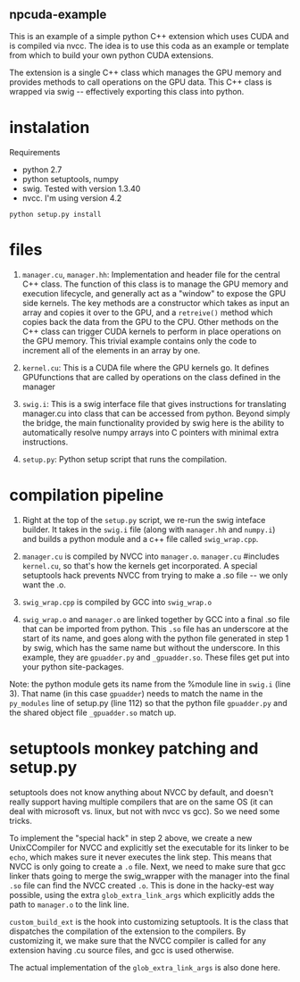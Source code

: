 ## npcuda-example

This is an example of a simple python C++ extension which uses CUDA and is compiled via nvcc.
The idea is to use this coda as an example or template from which to build your own python CUDA extensions.

The extension is a single C++ class which manages the GPU memory and provides methods to call operations on the GPU data.
This C++ class is wrapped via swig -- effectively exporting this class into python.

# instalation

Requirements
- python 2.7
- python setuptools, numpy
- swig. Tested with version 1.3.40
- nvcc. I'm using version 4.2

`python setup.py install`

# files

1. `manager.cu`, `manager.hh`: Implementation and header file for the central C++ class. The function of this
class is to manage the GPU memory and execution lifecycle, and generally act as a "window" to expose the GPU side kernels.
The key methods are a constructor which takes as input an array and copies it over to the GPU, and a `retreive()` method
which copies back the data from the GPU to the CPU. Other methods on the C++ class can trigger CUDA kernels to perform
in place operations on the GPU memory. This trivial example contains only the code to increment all of the elements in an
array by one.

2. `kernel.cu`: This is a CUDA file where the GPU kernels go. It defines GPUfunctions that are called by operations
on the class defined in the manager

3. `swig.i`: This is a swig interface file that gives instructions for translating manager.cu into class that can be accessed
from python. Beyond simply the bridge, the main functionality provided by swig here is the ability to automatically resolve
numpy arrays into C pointers with minimal extra instructions.

4. `setup.py`: Python setup script that runs the compilation.

# compilation pipeline

1. Right at the top of the `setup.py` script, we re-run the swig inteface builder. It takes in the `swig.i` file (along with `manager.hh`
and `numpy.i`) and builds a python module and a c++ file called `swig_wrap.cpp`.

2. `manager.cu` is compiled by NVCC into `manager.o`. `manager.cu` #includes `kernel.cu`, so that's how the kernels get incorporated.
A special setuptools hack prevents NVCC from trying to make a .so file -- we only want the .o.

3. `swig_wrap.cpp` is compiled by GCC into `swig_wrap.o`

4. `swig_wrap.o` and `manager.o` are linked together by GCC into a final .so file that can be imported from python. This `.so` file has an
underscore at the start of its name, and goes along with the python file generated in step 1 by swig, which has the same name but without
the underscore. In this example, they are `gpuadder.py` and `_gpuadder.so`. These files get put into your python site-packages.

Note: the python module gets its name from the %module line in `swig.i` (line 3). That name (in this case `gpuadder`) needs to match the
name in the `py_modules` line of setup.py (line 112) so that the python file `gpuadder.py` and the shared object file `_gpuadder.so` match up.


# setuptools monkey patching and setup.py

setuptools does not know anything about NVCC by default, and doesn't really support having multiple compilers that are on the same OS
(it can deal with microsoft vs. linux, but not with nvcc vs gcc). So we need some tricks.

To implement the "special hack" in step 2 above, we create a new UnixCCompiler for NVCC and explicitly set the executable for its linker
to be `echo`, which makes sure it never executes the link step. This means that NVCC is only going to create a `.o` file. Next, we need to
make sure that gcc linker thats going to merge the swig_wrapper with the manager into the final `.so` file can find the NVCC created `.o`.
This is done in the hacky-est way possible, using the extra `glob_extra_link_args` which explicitly adds the path to `manager.o` to the link
line.

`custom_build_ext` is the hook into customizing setuptools. It is the class that dispatches the compilation of the extension to the compilers.
By customizing it, we make sure that the NVCC compiler is called for any extension having .cu source files, and gcc is used otherwise.

The actual implementation of the `glob_extra_link_args` is also done here.

